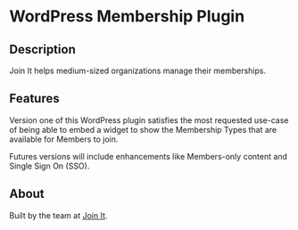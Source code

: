 # WordPress Membership Plugin

## Description
Join It helps medium-sized organizations manage their memberships. 


## Features
Version one of this WordPress plugin satisfies the most requested use-case of being able to embed a widget to show the Membership Types that are available for Members to join. 

Futures versions will include enhancements like Members-only content and Single Sign On (SSO).


## About
Built by the team at [Join It](https://www.joinit.org/).


